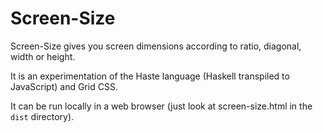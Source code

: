 Screen-Size
===========

Screen-Size gives you screen dimensions according to ratio, diagonal, width or
height.

It is an experimentation of the Haste language (Haskell transpiled to
JavaScript) and Grid CSS.

It can be run locally in a web browser (just look at screen-size.html in the
`dist` directory).
